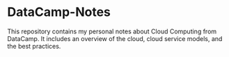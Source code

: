 # DataCamp-Notes
This repository contains my personal notes about Cloud Computing from DataCamp. It includes an overview of the cloud, cloud service models, and the best practices.

